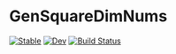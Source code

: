 # GenSquareDimNums

[![Stable](https://img.shields.io/badge/docs-stable-blue.svg)](https://pthariensflame.github.io/GenSquareDimNums.jl/stable/)
[![Dev](https://img.shields.io/badge/docs-dev-blue.svg)](https://pthariensflame.github.io/GenSquareDimNums.jl/dev/)
[![Build Status](https://github.com/pthariensflame/GenSquareDimNums.jl/actions/workflows/CI.yml/badge.svg?branch=main)](https://github.com/pthariensflame/GenSquareDimNums.jl/actions/workflows/CI.yml?query=branch%3Amain)
